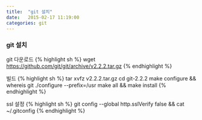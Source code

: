 ```yaml
---
title:  "git 설치"
date:   2015-02-17 11:19:00
categories: git
---
```


### git 설치

git 다운로드
{% highlight sh %}
wget https://github.com/git/git/archive/v2.2.2.tar.gz
{% endhighlight %}

빌드
{% highlight sh %}
tar xvfz v2.2.2.tar.gz
cd git-2.2.2
make configure && whereis git
./configure --prefix=/usr
make all && make install
{% endhighlight %}

ssl 설정
{% highlight sh %}
git config --global http.sslVerify false && cat ~/.gitconfig
{% endhighlight %}
